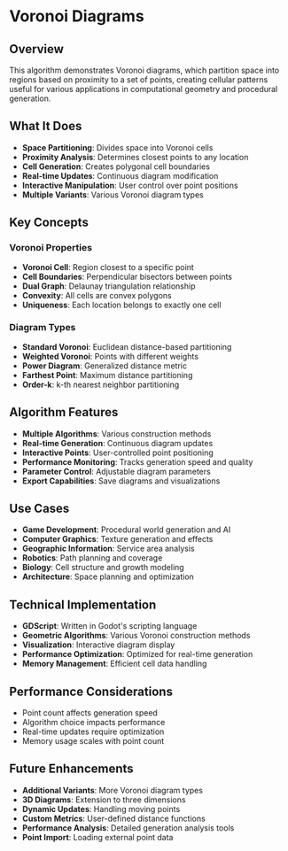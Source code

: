 # Voronoi Diagrams

## Overview
This algorithm demonstrates Voronoi diagrams, which partition space into regions based on proximity to a set of points, creating cellular patterns useful for various applications in computational geometry and procedural generation.

## What It Does
- **Space Partitioning**: Divides space into Voronoi cells
- **Proximity Analysis**: Determines closest points to any location
- **Cell Generation**: Creates polygonal cell boundaries
- **Real-time Updates**: Continuous diagram modification
- **Interactive Manipulation**: User control over point positions
- **Multiple Variants**: Various Voronoi diagram types

## Key Concepts

### Voronoi Properties
- **Voronoi Cell**: Region closest to a specific point
- **Cell Boundaries**: Perpendicular bisectors between points
- **Dual Graph**: Delaunay triangulation relationship
- **Convexity**: All cells are convex polygons
- **Uniqueness**: Each location belongs to exactly one cell

### Diagram Types
- **Standard Voronoi**: Euclidean distance-based partitioning
- **Weighted Voronoi**: Points with different weights
- **Power Diagram**: Generalized distance metric
- **Farthest Point**: Maximum distance partitioning
- **Order-k**: k-th nearest neighbor partitioning

## Algorithm Features
- **Multiple Algorithms**: Various construction methods
- **Real-time Generation**: Continuous diagram updates
- **Interactive Points**: User-controlled point positioning
- **Performance Monitoring**: Tracks generation speed and quality
- **Parameter Control**: Adjustable diagram parameters
- **Export Capabilities**: Save diagrams and visualizations

## Use Cases
- **Game Development**: Procedural world generation and AI
- **Computer Graphics**: Texture generation and effects
- **Geographic Information**: Service area analysis
- **Robotics**: Path planning and coverage
- **Biology**: Cell structure and growth modeling
- **Architecture**: Space planning and optimization

## Technical Implementation
- **GDScript**: Written in Godot's scripting language
- **Geometric Algorithms**: Various Voronoi construction methods
- **Visualization**: Interactive diagram display
- **Performance Optimization**: Optimized for real-time generation
- **Memory Management**: Efficient cell data handling

## Performance Considerations
- Point count affects generation speed
- Algorithm choice impacts performance
- Real-time updates require optimization
- Memory usage scales with point count

## Future Enhancements
- **Additional Variants**: More Voronoi diagram types
- **3D Diagrams**: Extension to three dimensions
- **Dynamic Updates**: Handling moving points
- **Custom Metrics**: User-defined distance functions
- **Performance Analysis**: Detailed generation analysis tools
- **Point Import**: Loading external point data

